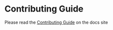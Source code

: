 # Contributing Guide

Please read the [Contributing Guide](https://pyper-dev.github.io/pyper/docs/Resources/Contributing) on the docs site